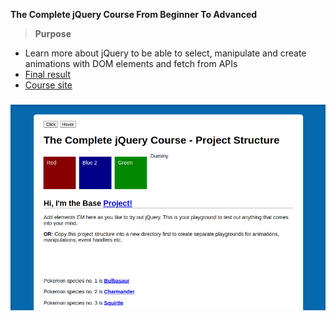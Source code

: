 **The Complete jQuery Course From Beginner To Advanced**

>**Purpose**
- Learn more about jQuery to be able to select, manipulate and create animations with DOM elements and fetch from APIs 
- [Final result](https://htmlpreview.github.io/?https://github.com/SheriffKoder/Course--Phase2--jQuery-ResponsiveDesign-NodeJS/blob/main/courses/jquery/jq-part1/index.html)
- [Course site](https://www.udemy.com/course/jquery-tutorial/)
#####
 ![screenshot](../../../screenshot1.png)
